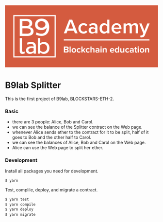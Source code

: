 ![b9lab](./b9lab.png)

# B9lab Splitter

This is the first project of B9lab, BLOCKSTARS-ETH-2.

### Basic

- there are 3 people: Alice, Bob and Carol.
- we can see the balance of the Splitter contract on the Web page.
- whenever Alice sends ether to the contract for it to be split, half of it goes to Bob and the other half to Carol.
- we can see the balances of Alice, Bob and Carol on the Web page.
- Alice can use the Web page to split her ether.

### Development

Install all packages you need for development.

```sh
$ yarn
```

Test, complile, deploy, and migrate a contract.

```sh
$ yarn test
$ yarn compile
$ yarn deploy
$ yarn migrate
```
